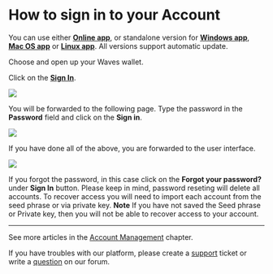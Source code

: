 # How to sign in to your Account

You can use either [**Online app**](https://dex.wavesplatform.com), or standalone version for [**Windows app**](https://wavesplatform.com/files/WavesDEX-win.zip), [**Mac OS app**](https://wavesplatform.com/files/WavesDEX-mac.dmg) or [**Linux app**](https://wavesplatform.com/files/WavesDEX-linux.deb). All versions support automatic update.

Choose and open up your Waves wallet.

Click on the **[Sign In](https://dex.wavesplatform.com/sign-in)**.

![](/_assets/login_page_01.png)

You will be forwarded to the following page. Type the password in the **Password** field and click on the **Sign in**.

![](/_assets/login_page_02.png)

If you have done all of the above, you are forwarded to the user interface.

![](/_assets/login_page_03.png)

If you forgot the password, in this case click on the **Forgot your password?** under **Sign In** button. Please keep in mind, password reseting will delete all accounts. To recover access you will need to import each account from the seed phrase or via private key.
**Note** If you have not saved the Seed phrase or Private key, then you will not be able to recover access to your account.

___

See more articles in the [Account Management](/waves-client/account-management.md) chapter.

If you have troubles with our platform, please create a [support](https://support.wavesplatform.com/) ticket or write a [question](https://forum.wavesplatform.com/) on our forum.
